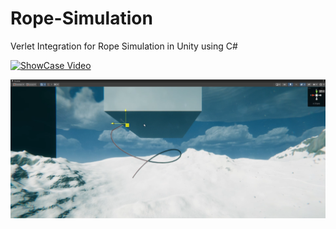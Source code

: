 # Rope-Simulation
Verlet Integration for Rope Simulation in Unity using C#

[![ShowCase Video](https://img.icons8.com/color/48/000000/video.png)](https://drive.google.com/file/d/1qukUAJW9vOa2GELZYmVh3mnypm6rQSSv/view?usp=drive_link)

![Alt Text](https://raw.githubusercontent.com/0Jamzey0/Rope-Simulation/main/image.png)
